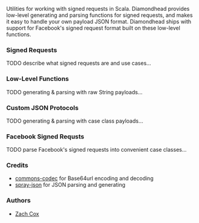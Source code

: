 Utilities for working with signed requests in Scala. Diamondhead provides low-level generating and parsing functions for signed requests, and makes it easy to handle your own payload JSON format. Diamondhead ships with support for Facebook's signed request format built on these low-level functions.

### Signed Requests

TODO describe what signed requests are and use cases...

### Low-Level Functions

TODO generating & parsing with raw String payloads...

### Custom JSON Protocols

TODO generating & parsing with case class payloads...

### Facebook Signed Requsts

TODO parse Facebook's signed requests into convenient case classes...

### Credits

* [commons-codec][1] for Base64url encoding and decoding
* [spray-json][2] for JSON parsing and generating

### Authors

* [Zach Cox][3]

[1]: http://commons.apache.org/proper/commons-codec/
[2]: https://github.com/spray/spray-json
[3]: http://theza.ch
